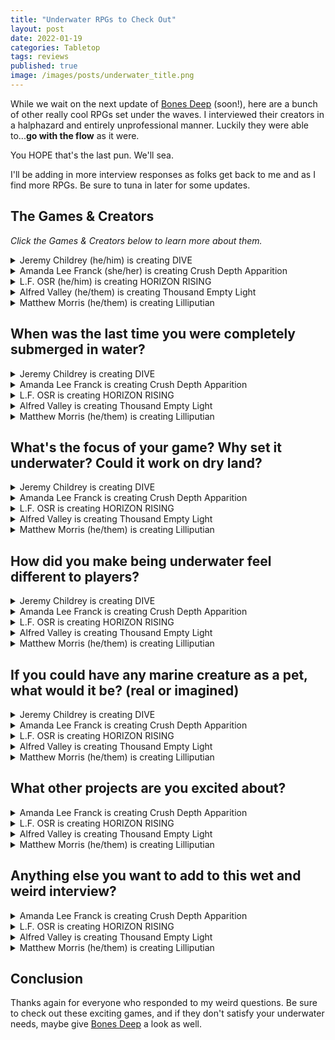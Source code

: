 ```yaml
---
title: "Underwater RPGs to Check Out"
layout: post
date: 2022-01-19
categories: Tabletop
tags: reviews
published: true
image: /images/posts/underwater_title.png
---
```


While we wait on the next update of [Bones Deep](https://davidschirduan.itch.io/bones-deep) (soon!), here are a bunch of other really cool RPGs set under the waves. I interviewed their creators in a halphazard and entirely unprofessional manner. Luckily they were able to...**go with the flow** as it were.

You HOPE that's the last pun. We'll sea. 

I'll be adding in more interview responses as folks get back to me and as I find more RPGs. Be sure to tuna in later for some updates. 

## The Games & Creators
*Click the Games & Creators below to learn more about them.*

<details>
  <summary>Jeremy Childrey (he/him) is creating DIVE</summary>
  <p><img src="https://technicalgrimoire.com/images/posts/underwater_dive.jpg" alt="images/posts/underwater_dive.jpg" class="leftSmallImg"></p>
  <p>"Aquatic Horror on the High Seas using Mothership's Panic Engine."</p>
  <p><a href="https://www.kickstarter.com/projects/526878157/dive-1"><strong>Kickstarter</strong></a></p>
  <p><strong>Twitter</strong>: <a href="https://twitter.com/GordinaakGames/">@GordinaakGames</a></p>
</details>
<details>
  <summary>Amanda Lee Franck (she/her) is creating Crush Depth Apparition</summary>
  <p><img src="https://technicalgrimoire.com/images/posts/underwater_crushdepth.jpg" alt="images/posts/underwater_crushdepth.jpg" class="leftSmallImg"></p>
  <p>"A game of survival horror on a haunted submarine."</p>
  <p><a href="https://www.zinemonth.com/zine/crush-depth-apparition"><strong>ZIMO page</strong></a></p>
  <p><a href="https://mailchi.mp/976fee0699d5/garbagebarge"><strong>Mailing List</strong></a></p>
  <p><strong>Twitter</strong>: <a href="https://twitter.com/annabelle_lee">@annabelle_lee</a></p>
</details>
<details>
  <summary>L.F. OSR (he/him) is creating HORIZON RISING</summary>
  <p><img src="https://technicalgrimoire.com/images/posts/underwater_horizon.jpg" alt="images/posts/underwater_horizon.jpg" class="leftSmallImg"></p>
  <p>"A sinking system-neutral sandbox setting sourcebook."</p>
  <p><a href="http://kck.st/3FcY8eN"><strong>Kickstarter</strong></a></p>
  <p><strong>Twitter</strong>: <a href="https://twitter.com/lf_osr">@lf_osr</a></p>
</details>
<details>
  <summary>Alfred Valley (he/them) is creating Thousand Empty Light</summary>
  <p><img src="https://technicalgrimoire.com/images/posts/underwater_thousand.jpg" alt="images/posts/underwater_thousand.jpg" class="leftSmallImg"></p>
  <p>"A solo Mothership RPG psychedelic-xerox adventure."</p>
  <p><a href="https://www.kickstarter.com/projects/alfredvalley/thousand-empty-light"><strong>Kickstarter</strong></a></p>
  <p><strong>Twitter</strong>: <a href="https://twitter.com/ValleyOfAlfred">@ValleyOfAlfred</a></p>
  <p><a href="http://alfredvalley.itch.io/"><strong>Itch Page</strong></a></p>
</details>
<details>
  <summary>Matthew Morris (he/them) is creating Lilliputian</summary>
  <p><img src="https://technicalgrimoire.com/images/posts/underwater_lilliputian.png" alt="images/posts/underwater_lilliputian.png" class="leftSmallImg"></p>
  <p>"Adventure on the Open Seas!"</p>
  <p><a href="https://manarampmatt.itch.io/lilliputian"><strong>Itch Page</strong></a></p>
  <p><strong>Twitter</strong>: <a href="https://twitter.com/manarampmatt">@manarampmatt</a></p>
</details>

## When was the last time you were completely submerged in water?

<details>
  <summary>Jeremy Childrey is creating DIVE</summary>
  <p>'August 2021</p>
</details>
<details>
  <summary>Amanda Lee Franck is creating Crush Depth Apparition</summary>
  <p>Last month in the Ida Crown Natatorium</p>
</details>
<details>
  <summary>L.F. OSR is creating HORIZON RISING</summary>
  <p>I have a reoccurring nightmare of being miles underwater with no sea floor to be seen - so if that counts, a few nights ago! </p>
</details>
<details>
  <summary>Alfred Valley is creating Thousand Empty Light</summary>
  <p>I went to an indoor water park last summer. I got stuck going around the lazy river on a rubber ring with a baby (mine) sitting on my lap. Eventually after going round and round a fair times my partner found us and rescued me.</p>
</details>
<details>
  <summary>Matthew Morris (he/them) is creating Lilliputian</summary>
  <p>Ha, this past summer. My parents got a pool and I took my one year old swimming every week. She loved it when I'd go underwater and pop up making a funny face.</p>
</details>

## What's the focus of your game? Why set it underwater? Could it work on dry land?

<details>
  <summary>Jeremy Childrey is creating DIVE</summary>
  <p>First, I think underwater stuff is hard because of the lack of content out there, I aim to fix that. Additionally, DIVE is meant to emulate any aquatic horror movie and the first Adventure From The Deepest Trenches includes an Island generator.</p>
</details>
<details>
  <summary>Amanda Lee Franck is creating Crush Depth Apparition</summary>
  <p>I keep being interested in boat based micro settings & a submarine is the most dangerous boat possible (kinda pre-sunk). The focus of the game is trying keep the submarine together while dealing with both real world and paranormal dangers.</p>
  <p>It couldn't work on dry land (you could maybe run it in a spaceship? It's going to be pretty early 1900s submarine specific though).</p>
</details>
<details>
  <summary>L.F. OSR is creating HORIZON RISING</summary>
  <p>It starts out pretty dry! The setting is surrounded by a mysterious growing wall of water that threatens to crash down upon the entire realm, this is more or less a metaphor for the overwhelming feeling of dread that has developed within me when observing the real world around me. Things aren't all doom and gloom, though!</p>
</details>
<details>
  <summary>Alfred Valley is creating Thousand Empty Light</summary>
  <p>Setting Thousand Empty Light underwater was prompted by two separate things: daydreaming about Doggerland, and poring over reports of cave diving mishaps.</p>
  <p>The adventure takes place in an industrial setting - an abandoned, pressurised subsea tunnel whose real purpose is never stated. It is designed as a solo experience for Mothership and casts the player as a lamplighter, a lone operator tasked with entering the tunnel and restoring power and light section by section.</p>
  <p>Being underwater is important because a) the deep is dark and terrifying, and b) it means I can play with real-world complications that arise from working in a pressurised environment.</p>
</details>
<details>
  <summary>Matthew Morris (he/them) is creating Lilliputian</summary>
  <p>So, Lilliputian is a game all about open sea travel and exploration. Built on the chassis of Mausritter, this game focuses on the naval adventures on the little folk of Lilliput. Their island home is secluded and they, as a culture, want to expand into the world as a whole. The game will feature rules for seafaring, random sea generators, random island tables for on-land exploration, and a host of scary sea monsters.  </p>
</details>

## How did you make being underwater feel different to players?

<details>
  <summary>Jeremy Childrey is creating DIVE</summary>
  <p>Its very dangerous! It comes with a lot of consequences for mistakes, you have to be careful how fast you ascend, for instance.</p>
</details>
<details>
  <summary>Amanda Lee Franck is creating Crush Depth Apparition</summary>
  <p>I'm doing research about the environment on board submarines (sounds, smells, temperatures) and I'm planning a submarine map/character sheet that will have information about how the submarine works and how to fix it when it breaks. Also you can't see out of a submarine, you can only hear what's out there and make guesses. So a hexmap of the ocean  is only revealed to players via the things they can pick up on passive sonar & such.</p>
</details>
<details>
  <summary>L.F. OSR is creating HORIZON RISING</summary>
  <p>The sense of pressure being created by the unrelenting force of the seas, creating a bit of a ticking clock mechanic introduced by the setting itself.</p>
</details>
<details>
  <summary>Alfred Valley is creating Thousand Empty Light</summary>
  <p>Mothership’s Panic table, which is usually rolled on when things go bad, has been replaced with PANIC - Pneumatic And Narcotic Incident Chart - and its complications reflect possible symptoms of decompression sickness (aka the bends) and nitrogen narcosis.</p>
  <p>The procedure for moving through the tunnel makes the player check the PANIC reference at the end of each section so the effect of being at depth complicates things more and more as they go along.</p>
  <p>The other hazards in the adventure reflect being underwater and the sea constantly trying to get in - corrosive water, alien crabs, unspecified cephalopods, etc.</p>
</details>
<details>
  <summary>Matthew Morris (he/them) is creating Lilliputian</summary>
  <p>With systems like B/X D&D, AD&D and their clones like Old School Essentials; there are rules for nautical adventures but I've never seen them used. Into the Odd also has some rules for this sort of thing but again, I have rarely seen it employed. What I am seeking to accomplish with Lilliputian is a game were the basic and main "overland travel" or "sandbox world" is the open seas.</p>
  <p>Functionally it will feel like a wilderness exploration game but with all the tension and craziness that comes with being on a boat in a vast and deadly unknown. Mechanics for weather, speed of sailing, cabin fever, stress, and others like this will make it feel real for PCs. </p>
</details>

## If you could have any marine creature as a pet, what would it be? (real or imagined)

<details>
  <summary>Jeremy Childrey is creating DIVE</summary>
  <p>An Octopus for sure!</p>
</details>
<details>
  <summary>Amanda Lee Franck is creating Crush Depth Apparition</summary>
  <p>I made friends with a carp in a lake once (gave him a piece of my toast every morning). I hope he's still out there being big & calm. I'd like to have a lake friend again.</p>
</details>
<details>
  <summary>L.F. OSR is creating HORIZON RISING</summary>
  <p>I wouldn't mind teaming up with a whale to take revenge on poachers.</p>
</details>
<details>
  <summary>Alfred Valley is creating Thousand Empty Light</summary>
  <p>Terrible Claw Lobster. This critter has two claws that are different lengths and resemble chainsaws. Extra points for having ‘terrible’ in the name.</p>
</details>
<details>
  <summary>Matthew Morris (he/them) is creating Lilliputian</summary>
  <p>Without a doubt it would be a Sea Otter! Freaking cute and super smart...</p>
</details>

## What other projects are you excited about?

<details>
  <summary>Amanda Lee Franck is creating Crush Depth Apparition</summary>
  <p>Alfred valley's <a href="https://mobile.twitter.com/ValleyOfAlfred/status/1479469920035483651">Thousand Empty Light</a>. Just the title is so good.</p>
</details>
<details>
  <summary>L.F. OSR is creating HORIZON RISING</summary>
  <p>All of them! <a href="https://www.zinemonth.com/zine/barkeep-on-the-borderlands-a-pubcrawl-pointcrawl-adventure">Barkeep on the Borderlands</a> looks outstanding, <a href="https://www.zinemonth.com/zine/flip-1">FLIP</a> looks so creative, <a href="https://www.zinemonth.com/zine/demonsbane-the-rod-of-night">Demonsbane</a>, <a href="https://www.zinemonth.com/zine/fairyland">Fairyland</a> - there's too many to choose!</p>
</details>
<details>
  <summary>Alfred Valley is creating Thousand Empty Light</summary>
  <p><a href="https://www.zinemonth.com/zine/fairyland">Crush Depth Apparition</a> (Amanda Lee Franck), <a href="https://albi13.itch.io/the-royal-cartographer">The Royal Cartographer</a> (Albi13), <a href="https://www.zinemonth.com/zine/9-lives-to-valhalla">9 Lives to Valhalla</a> (Gem Room Games), <a href="https://www.zinemonth.com/zine/demonsbane-the-rod-of-night">Demonsbane</a> (Perplexing Ruins), <a href="https://www.zinemonth.com/zine/the-bloodfields-at-blackstar-station">The Bloodfields at Blackstar Station</a> (Christian Sorrell)</p>
</details>
<details>
  <summary>Matthew Morris (he/them) is creating Lilliputian</summary>
  <p>Thalassa by Roberto Bisceglie, Sky Worthy by A Couple of Drakes, Barkeep on the Borderlands by W.F. Smith, Demonsbane by Perplexing Ruins, Vortex Isles by Brooklet Games, Axian Library by Giuseppe Rotondo, Igor Piccirillo, and am super stoked for Oak Pasture #1 by Rene of Pen, Paper, Dice (its for Mausritter)... but gosh, there is so much good stuff and I'll be for sure checking out all the Mothership stuff too!</p>
</details>

## Anything else you want to add to this wet and weird interview?

<details>
  <summary>Amanda Lee Franck is creating Crush Depth Apparition</summary>
  <p>I just want to say I'm really glad that we're doing a non-kickstarter zine month and maybe eventually we'll all be in like 5 collectives and living in some kinda zine based utopia. Everything has been so hard and dour and I am trying to cling to any hopeful stuff at all and all the community work around this project has been a real hopeful thing.</p>
</details>
<details>
  <summary>L.F. OSR is creating HORIZON RISING</summary>
  <p>I'm really grateful for anyone taking an interest in any of the projects mentioned here. As someone that played a lot of video games as a child, I can certainly say water-based levels are a love-hate type of deal, but there are some genuinely creative ideas being introduced here and I know there's a lot of fun to be had! Now, where did I put my wet-suit...</p>
</details>
<details>
  <summary>Alfred Valley is creating Thousand Empty Light</summary>
  <p>I’ve commissioned <a href="https://twitter.com/GusBeforeChrist">Gus BC</a> to make a soundtrack for the adventure with this brief: ‘weird motorik sci-fi dungeon music’. It’s still being made but it sounds awesome so far. There’ll be a limited run of tape cassettes that’ll also feature an extra area of the tunnel to be explored as part of the packaging.</p>
</details>
<details>
  <summary>Matthew Morris (he/them) is creating Lilliputian</summary>
  <p>Lilliputian is a stand alone system and thus can use any system neutral nautical settings and is pretty easily convertible to other systems. The beauty is that this game is compatible with Mausriter and requires no conversion at all to run in that mousey world. It is also compatible with Cairn and Into the Odd with only minor changes (i.e. the Lilliputians are not mouse sized but rather human sized).    </p>
</details>

## Conclusion

Thanks again for everyone who responded to my weird questions. Be sure to check out these exciting games, and if they don't satisfy your underwater needs, maybe give [Bones Deep](https://davidschirduan.itch.io/bones-deep) a look as well.